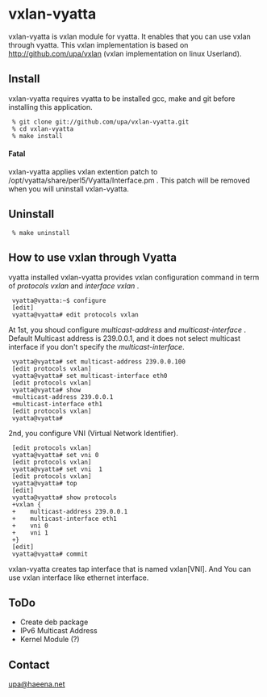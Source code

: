 vxlan-vyatta
============

vxlan-vyatta is vxlan module for vyatta. It enables that you can use
vxlan through vyatta. This vxlan implementation is based on
http://github.com/upa/vxlan (vxlan implementation on linux Userland).


Install
-------
vxlan-vyatta requires vyatta to be installed gcc, make and git before 
installing this application.

	 
	 % git clone git://github.com/upa/vxlan-vyatta.git
	 % cd vxlan-vyatta
	 % make install

#### Fatal 
vxlan-vyatta applies vxlan extention patch to 
/opt/vyatta/share/perl5/Vyatta/Interface.pm . This patch will be removed 
when you will uninstall vxlan-vyatta.
	  

Uninstall
---------
	 % make uninstall


How to use vxlan through Vyatta
-------------------------------
vyatta installed vxlan-vyatta provides vxlan configuration command in term of 
_protocols vxlan_ and _interface vxlan_ .

	 vyatta@vyatta:~$ configure
 	 [edit]
	 vyatta@vyatta# edit protocols vxlan 

At 1st, you shoud configure _multicast-address_ and
_multicast-interface_ .  Default Multicast address is 239.0.0.1, and
it does not select multicast interface if you don't specify the
_multicast-interface_. 

	 vyatta@vyatta# set multicast-address 239.0.0.100
	 [edit protocols vxlan]
	 vyatta@vyatta# set multicast-interface eth0
	 [edit protocols vxlan]
	 vyatta@vyatta# show
	 +multicast-address 239.0.0.1
	 +multicast-interface eth1
	 [edit protocols vxlan]
	 vyatta@vyatta#

2nd, you configure VNI (Virtual Network Identifier). 

	 [edit protocols vxlan]
	 vyatta@vyatta# set vni 0
	 [edit protocols vxlan]
	 vyatta@vyatta# set vni  1
	 [edit protocols vxlan]
	 vyatta@vyatta# top
	 [edit]
 	 vyatta@vyatta# show protocols
	 +vxlan {
	 +    multicast-address 239.0.0.1
	 +    multicast-interface eth1
 	 +    vni 0
	 +    vni 1
	 +}
	 [edit]
	 vyatta@vyatta# commit


vxlan-vyatta creates tap interface that is named vxlan[VNI]. 
And You can use vxlan interface like ethernet interface.


ToDo
----
- Create deb package
- IPv6 Multicast Address
- Kernel Module (?)


Contact
-------
upa@haeena.net


